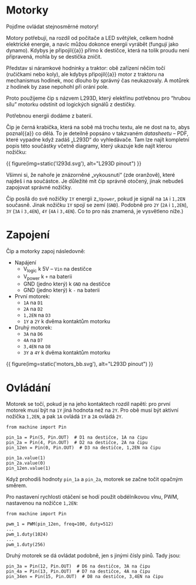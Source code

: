 # Motorky

Pojďme ovládat stejnosměrné motory!

Motory potřebují, na rozdíl od počítače a LED světýlek, celkem hodně elektrické
energie, a navíc můžou dokonce energii vyrábět (fungují jako dynamo).
Kdybys je připojil{{a}} přímo k destičce, která na tolik proudu není
připravená, mohla by se destička zničit.

Představ si náramkové hodninky a traktor: obě zařízení něčím točí (ručičkami
nebo koly), ale kdybys připojil{{a}} motor z traktoru na mechanismus hodinek,
moc dlouho by správný čas neukazovaly.
A motůrek z hodinek by zase nepohohl při orání pole.

Proto použijeme čip s názvem L293D, který elektřinu potřebnou pro “hrubou sílu”
motorku odstínit od logických signálů z destičky.

Potřebnou energii dodáme z baterií.

Čip je černá krabička, která na sobě má trochu textu, ale ne dost na to,
abys poznal{{a}} co dělá.
To je deteilně popsáno v takzvaném *datasheetu* – PDF, které vypadne když
zadáš „L293D“ do vyhledávače.
Tam lze najít kompletní popis této součástky včetně diagramy, který ukazuje
kde najít kterou nožičku:

{{ figure(img=static('l293d.svg'), alt="L293D pinout") }}

Všimni si, že nahoře je znázorněné „vykousnutí“ (zde oranžově),
které najdeš i na součástce.
Je důležité mít čip správně otočený, jinak nebudeš zapojovat správné nožičky.

Čip posílá do své nožičky `1Y` energii z_`Vpower`, pokud je signál na
`1A` i `1,2EN` současně. Jinak nožičku `1Y` spojí se zemí (`GND`).
Podobně pro `2Y` (`2A` i `1,2EN`), `3Y` (`3A` i `3,4EN`), `4Y` (`4A` i `3,4EN`).
Co to pro nás znamená, je vysvětleno níže.)


# Zapojení

Čip a motorky zapoj následovně:

* Napájení
  * V<sub>logic</sub> k 5V – `Vin` na destičce
  * V<sub>power</sub> k `+` na baterii
  * GND (jedno který) k `GND` na destičce
  * GND (jedno který) k `-` na baterii
* První motorek:
  * `1A` na `D1`
  * `2A` na `D2`
  * `1,2EN` na `D3`
  * `1Y` a `2Y` k dvěma kontaktům motorku
* Druhý motorek:
  * `3A` na `D6`
  * `4A` na `D7`
  * `3,4EN` na `D8`
  * `3Y` a `4Y` k dvěma kontaktům motorku

{{ figure(img=static('motors_bb.svg'), alt="L293D pinout") }}


# Ovládání

Motorek se točí, pokud je na jeho kontaktech rozdíl napětí: pro první motorek
musí být na `1Y` jiná hodnota než na `2Y`.
Pro obě musí být aktivní nožička `1,2EN`, a pak `1A` ovládá `1Y` a
`2A` ovládá `2Y`.

```
from machine import Pin

pin_1a = Pin(5, Pin.OUT)  # D1 na destičce, 1A na čipu
pin_2a = Pin(4, Pin.OUT)  # D2 na destičce, 2A na čipu
pin_12en = Pin(0, Pin.OUT)  # D3 na destičce, 1,2EN na čipu

pin_1a.value(1)
pin_2a.value(0)
pin_12en.value(1)
```

Když prohodíš hodnoty `pin_1a` a `pin_2a`, motorek se začne točit opačným
směrem.

Pro nastavení rychlosti otáčení se hodí použít obdélníkovou vlnu, PWM,
nastavenou na nožičce `1,2EN`:

```
from machine import Pin

pwm_1 = PWM(pin_12en, freq=100, duty=512)
...
pwm_1.duty(1024)
...
pwm_1.duty(256)
```

Druhý motorek se dá ovládat podobně, jen s jinými čísly pinů.
Tady jsou:

```
pin_3a = Pin(12, Pin.OUT)  # D6 na destičce, 3A na čipu
pin_4a = Pin(13, Pin.OUT)  # D7 na destičce, 4A na čipu
pin_34en = Pin(15, Pin.OUT)  # D8 na destičce, 3,4EN na čipu
```



